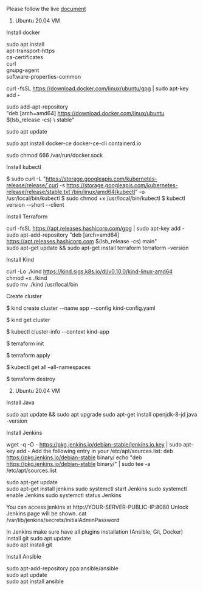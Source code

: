 Please follow the live [document](https://docs.google.com/document/d/17OwlITE-yPWNj3Vi5RtQfz3ItvSkOfnbaVMnzlZyGTg)

1. Ubuntu 20.04 VM

Install docker 

sudo apt install \
    apt-transport-https \
    ca-certificates \
    curl \
    gnupg-agent \
    software-properties-common
    
curl -fsSL https://download.docker.com/linux/ubuntu/gpg | sudo apt-key add - 

sudo add-apt-repository \
   "deb [arch=amd64] https://download.docker.com/linux/ubuntu \
   $(lsb_release -cs) \ stable"
   
sudo apt update

sudo apt install docker-ce docker-ce-cli containerd.io

sudo chmod 666 /var/run/docker.sock


Install kubectl 

$ sudo curl -L "https://storage.googleapis.com/kubernetes-release/release/`curl -s https://storage.googleapis.com/kubernetes-release/release/stable.txt`/bin/linux/amd64/kubectl" -o /usr/local/bin/kubectl
$ sudo chmod +x /usr/local/bin/kubectl
$ kubectl version --short --client

Install Terraform

curl -fsSL https://apt.releases.hashicorp.com/gpg | sudo apt-key add -  
sudo apt-add-repository "deb [arch=amd64] https://apt.releases.hashicorp.com $(lsb_release -cs) main"  
sudo apt-get update && sudo apt-get install terraform
terraform –version

Install Kind

curl -Lo ./kind https://kind.sigs.k8s.io/dl/v0.10.0/kind-linux-amd64  
chmod +x ./kind  
sudo mv ./kind /usr/local/bin

Create cluster


$ kind create cluster --name app --config kind-config.yaml

$ kind get cluster

$ kubectl cluster-info --context kind-app

$ terraform init

$ terraform apply

$ kubectl get all –all-namespaces

$ terraform destroy



2. Ubuntu 20.04 VM

Install Java
 
sudo apt update && sudo apt upgrade 
sudo apt-get install openjdk-8-jd
java -version

Install Jenkins
 
wget -q -O - https://pkg.jenkins.io/debian-stable/jenkins.io.key | sudo apt-key add - 
Add the following entry in your /etc/apt/sources.list:
deb https://pkg.jenkins.io/debian-stable binary/ echo "deb https://pkg.jenkins.io/debian-stable binary/" | sudo tee -a /etc/apt/sources.list

sudo apt-get update  
sudo apt-get install jenkins
sudo systemctl start Jenkins
sudo systemctl enable Jenkins
sudo systemctl status Jenkins

You can access jenkins at
http://YOUR-SERVER-PUBLIC-IP:8080
Unlock Jenkins page will be shown.
cat /var/lib/jenkins/secrets/initialAdminPassword


In Jenkins make sure have all plugins installation (Ansible, Git, Docker) 
install git
sudo apt update  
sudo apt install git

Install Ansible

sudo apt-add-repository ppa:ansible/ansible  
sudo apt update  
sudo apt install ansible 

